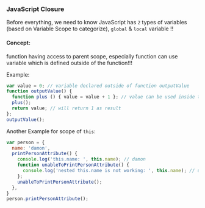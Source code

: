 ### JavaScript Closure

Before everything, we need to know JavaScript has `2` types of variables (based on Variable Scope to categorize), `global` & `local` variable !!

#### Concept:

function having access to parent scope, especially function can use variable which is defined outside of the function!!!

Example:

``` js
var value = 0; // variable declared outside of function outputValue
function outputValue() {
  function plus () { value = value + 1 }; // value can be used inside the function
  plus();
  return value; // will return 1 as result
};
outputValue();
```

Another Example for scope of `this`:

```js
var person = {
  name: 'damon',
  printPersonAttribute() {
    console.log('this.name: ', this.name); // damon
    function unableToPrintPersonAttribute() {
      console.log('nested this.name is not working: ', this.name); // undefined
    };
    unableToPrintPersonAttribute();
  },
}
person.printPersonAttribute();
```
